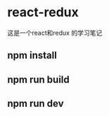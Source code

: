# react-redux
这是一个react和redux 的学习笔记


## **npm install** <br>
## **npm run build** <br>
## **npm run dev** <br>

